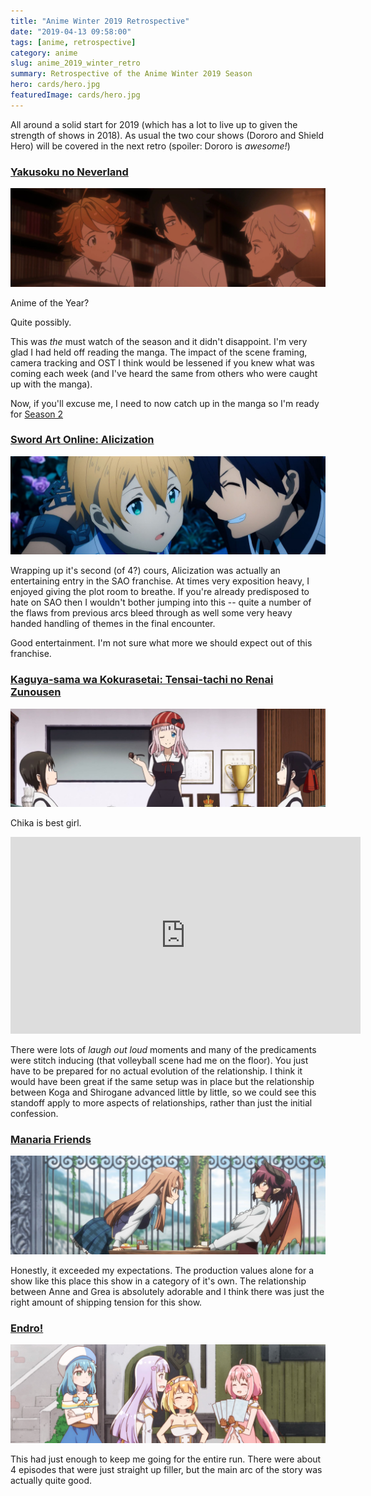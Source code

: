 ```yaml
---
title: "Anime Winter 2019 Retrospective"
date: "2019-04-13 09:58:00"
tags: [anime, retrospective]
category: anime
slug: anime_2019_winter_retro
summary: Retrospective of the Anime Winter 2019 Season
hero: cards/hero.jpg
featuredImage: cards/hero.jpg
---
```





All around a solid start for 2019 (which has a lot to live up to given the strength of shows in 2018). As usual the two cour shows (Dororo and Shield Hero) will be covered in the next retro (spoiler: Dororo is *awesome!*)


### [Yakusoku no Neverland](https://anilist.co/anime/101759)

![Yakusoku no Neverland](cards/neverland.jpg "ew1920")

Anime of the Year?

Quite possibly.

This was *the* must watch of the season and it didn't disappoint. I'm very glad I had held off reading the manga. The impact of the scene framing, camera tracking and OST I think would be lessened if you knew what was coming each week (and I've heard the same from others who were caught up with the manga).

Now, if you'll excuse me, I need to now catch up in the manga so I'm ready for [Season 2](https://anilist.co/anime/108725/Yakusoku-no-Neverland-2nd-Season/)




### [Sword Art Online: Alicization](https://anilist.co/anime/100182)

![Sword Art Online: Alicization](cards/sao.jpg "ew1920")

Wrapping up it's second (of 4?) cours, Alicization was actually an entertaining entry in the SAO franchise. At times very exposition heavy, I enjoyed giving the plot room to breathe. If you're already predisposed to hate on SAO then I wouldn't bother jumping into this -- quite a number of the flaws from previous arcs bleed through as well some very heavy handed handling of themes in the final encounter.

Good entertainment. I'm not sure what more we should expect out of this franchise.




### [Kaguya-sama wa Kokurasetai: Tensai-tachi no Renai Zunousen](https://anilist.co/anime/101921)

![Kaguya-sama wa Kokurasetai](cards/love.jpg "ew1920")

Chika is best girl.

<div class="iframe_wrapper">
<iframe width="560" height="315" src="https://www.youtube.com/embed/mkNE_f3aG_Q" frameborder="0" allowfullscreen></iframe>
</div>

There were lots of *laugh out loud* moments and many of the predicaments were stitch inducing (that volleyball scene had me on the floor). You just have to be prepared for no actual evolution of the relationship. I think it would have been great if the same setup was in place but the relationship between Koga and Shirogane advanced little by little, so we could see this standoff apply to more aspects of relationships, rather than just the initial confession.


### [Manaria Friends](https://anilist.co/anime/21322)

![Manaria Friends](cards/friends.jpg "ew1920")

Honestly, it exceeded my expectations. The production values alone for a show like this place this show in a category of it's own. The relationship between Anne and Grea is absolutely adorable and I think there was just the right amount of shipping tension for this show.




### [Endro!](https://anilist.co/anime/103301)

![Endro!](cards/endro.jpg "ew1920")

This had just enough to keep me going for the entire run. There were about 4 episodes that were just straight up filler, but the main arc of the story was actually quite good.



